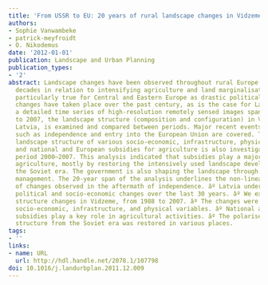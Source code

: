 ```yaml
---
title: 'From USSR to EU: 20 years of rural landscape changes in Vidzeme, Latvia'
authors:
- Sophie Vanwambeke
- patrick-meyfroidt
- O. Nikodemus
date: '2012-01-01'
publication: Landscape and Urban Planning
publication_types:
- '2'
abstract: Landscape changes have been observed throughout rural Europe over the past
  decades in relation to intensifying agriculture and land marginalisation. This is
  particularly true for Central and Eastern Europe as drastic political and socio-economic
  changes have taken place over the past century, as is the case for Latvia. Using
  a detailed time series of high-resolution remotely sensed images spanning from 1988
  to 2007, the landscape structure (composition and configuration) in Vidzeme, central
  Latvia, is examined and compared between periods. Major recent events for the country,
  such as independence and entry into the European Union are covered. The effect on
  landscape structure of various socio-economic, infrastructure, physical variables,
  and national and European subsidies for agriculture is also investigated for the
  period 2000–2007. This analysis indicated that subsidies play a major role in maintaining
  agriculture, mostly by restoring the intensively used landscape developed during
  the Soviet era. The government is also shaping the landscape through its forest
  management. The 20-year span of the analysis underlines the non-linearity and reversibility
  of changes observed in the aftermath of independence. âº Latvia underwent major
  political and socio-economic changes over the last 30 years. âº We examined landscape
  structure changes in Vidzeme, from 1988 to 2007. âº The changes were compared to
  socio-economic, infrastructure, and physical variables. âº National and European
  subsidies play a key role in agricultural activities. âº The polarised landscape
  structure from the Soviet era was restored in various places.
tags:
- ''
links:
- name: URL
  url: http://hdl.handle.net/2078.1/107798
doi: 10.1016/j.landurbplan.2011.12.009
---
```

